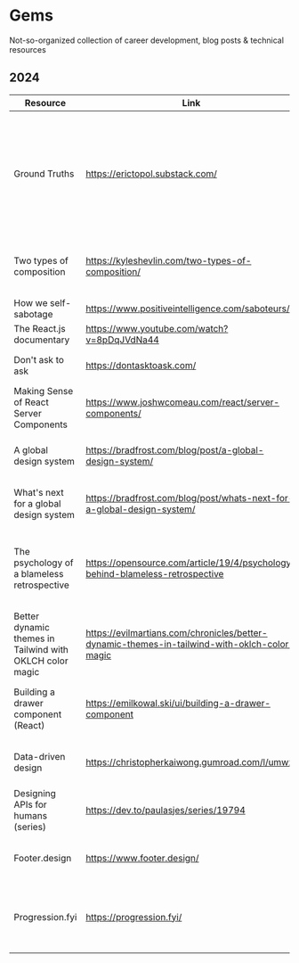 # Gems
Not-so-organized collection of career development, blog posts &amp; technical resources

## 2024

| Resource  | Link |  Notes  |
| -------- | ------- | ------- |
| Ground Truths | https://erictopol.substack.com/ | Facts, data, and analytics about biomedical matters from Eric Topol ([Scripps Institute](https://www.scripps.edu/)) on Substack
| Two types of composition  | https://kyleshevlin.com/two-types-of-composition/    |   Includes intuitive & detailed examples with CSS     |
| How we self-sabotage  | https://www.positiveintelligence.com/saboteurs/   |         |
| The React.js documentary  | https://www.youtube.com/watch?v=8pDqJVdNa44   |         |
| Don't ask to ask | https://dontasktoask.com/   |    Question etiquette 101     |
| Making Sense of React Server Components | https://www.joshwcomeau.com/react/server-components/   |    The definitive guide to RSCs     | 
| A global design system | https://bradfrost.com/blog/post/a-global-design-system/ | From Brad Frost (Atomic Design) |
| What's next for a global design system | https://bradfrost.com/blog/post/whats-next-for-a-global-design-system/ | Follow up on a global design system
| The psychology of a blameless retrospective | https://opensource.com/article/19/4/psychology-behind-blameless-retrospective | Discusses skills that can be applied outside of an Agile environment
| Better dynamic themes in Tailwind with OKLCH color magic | https://evilmartians.com/chronicles/better-dynamic-themes-in-tailwind-with-oklch-color-magic | See this [link](https://codepen.io/Anton-Lovchikov/pen/XWoxYOV) for a demo of LCH vs HSL theming
| Building a drawer component (React) | https://emilkowal.ski/ui/building-a-drawer-component | Great read on design decisions made for [Vaul](https://github.com/emilkowalski/vaul)
| Data-driven design | https://christopherkaiwong.gumroad.com/l/umwxi | Also see Christopher Kai Wong on [Substack](https://dataanddesign.substack.com/)
| Designing APIs for humans (series) | https://dev.to/paulasjes/series/19794 | 4-part series on API design principles
| Footer.design | https://www.footer.design/ | Need inspiration for a footer? Look here
| Progression.fyi | https://progression.fyi/ | Collection of public and open source career frameworks




